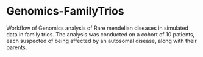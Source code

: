 # Genomics-FamilyTrios
Workflow of Genomics analysis of Rare mendelian diseases in simulated data in family trios.
The analysis was conducted on a cohort of 10 patients, each suspected of being affected by an autosomal disease, along with
their parents.
